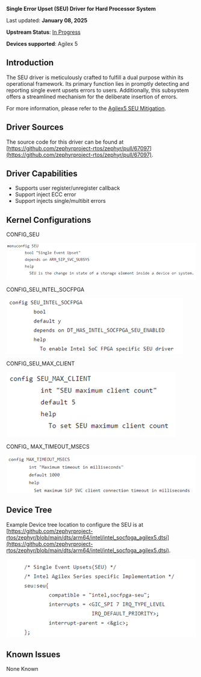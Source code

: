 **Single Error Upset (SEU) Driver for Hard Processor System**

Last updated: **January 08, 2025** 

**Upstream Status**: [In Progress](https://github.com/zephyrproject-rtos/zephyr/pull/67097)

**Devices supported**: Agilex 5

## **Introduction**

The SEU driver is meticulously crafted to fulfill a dual purpose within its operational framework. Its primary function lies in promptly detecting and reporting single event upsets errors to users. Additionally, this subsystem offers a streamlined mechanism for the deliberate insertion of errors.

For more information, please refer to the [Agilex5 SEU Mitigation](https://www.intel.com/content/www/us/en/docs/programmable/813649/24-1/seu-mitigation-overview-fm-sm.html).

## **Driver Sources**

The source code for this driver can be found at [https://github.com/zephyrproject-rtos/zephyr/pull/67097](https://github.com/zephyrproject-rtos/zephyr/pull/67097).

## **Driver Capabilities**

- Supports user register/unregister callback
- Support inject ECC error
- Support injects single/multibit errors

## **Kernel Configurations**

CONFIG_SEU

![](./images/seu_kconfig_seu.png)

CONFIG_SEU_INTEL_SOCFPGA

![](./images/seu_kconfig_socfpga.png)

CONFIG_SEU_MAX_CLIENT

![](./images/seu_kconfig_max_client.png)

CONFIG_ MAX_TIMEOUT_MSECS

![](./images/seu_kconfig_max_timeout.png)

## **Device Tree**

Example Device tree location to configure the SEU is at [https://github.com/zephyrproject-rtos/zephyr/blob/main/dts/arm64/intel/intel_socfpga_agilex5.dtsi](https://github.com/zephyrproject-rtos/zephyr/blob/main/dts/arm64/intel/intel_socfpga_agilex5.dtsi).

![](./images/seu_dtsi.png)

## **Known Issues**

None Known
